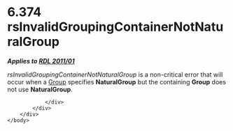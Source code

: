 <html dir="LTR" xmlns:mshelp="http://msdn.microsoft.com/mshelp" xmlns:ddue="http://ddue.schemas.microsoft.com/authoring/2003/5" xmlns:xlink="http://www.w3.org/1999/xlink" xmlns:tool="http://www.microsoft.com/tooltip">
    <head>
        <meta http-equiv="Content-Type" content="text/html; CHARSET=utf-8"></meta>
        <meta name="save" content="history"></meta>
        <title>6.374 rsInvalidGroupingContainerNotNaturalGroup</title>
        <xml>
            <mshelp:toctitle title="6.374 rsInvalidGroupingContainerNotNaturalGroup"></mshelp:toctitle>
            <mshelp:rltitle title="[MS-RDL]: rsInvalidGroupingContainerNotNaturalGroup"></mshelp:rltitle>
            <mshelp:keyword index="A" term="c58e4231-b7dc-41d1-9f89-4f17af68fe0d"></mshelp:keyword>
            <mshelp:attr name="DCSext.ContentType" value="open specification"></mshelp:attr>
            <mshelp:attr name="AssetID" value="c58e4231-b7dc-41d1-9f89-4f17af68fe0d"></mshelp:attr>
            <mshelp:attr name="TopicType" value="kbRef"></mshelp:attr>
            <mshelp:attr name="DCSext.Title" value="[MS-RDL]: rsInvalidGroupingContainerNotNaturalGroup" />
        </xml>
    </head>
    <body>
        <div id="header">
            <h1 class="heading">6.374 rsInvalidGroupingContainerNotNaturalGroup</h1>
        </div>
        <div id="mainSection">
            <div id="mainBody">
                <div id="allHistory" class="saveHistory"></div>
                <div id="sectionSection0" class="section" name="collapseableSection">
                    

<p><b><i>Applies to </i></b><a href="bf2bab1a-b608-4bcc-b718-1cc1baa9579c.htm"><b><i>RDL 2011/01</i></b></a></p>

<p><i>rsInvalidGroupingContainerNotNaturalGroup</i> is a
non-critical error that will occur when a <a href="dbfff811-1be7-4e8b-a5d2-6cc522317fbe.htm">Group</a> specifies <b>NaturalGroup</b>
but the containing <b>Group</b> does not use <b>NaturalGroup</b>.</p>


                </div>
            </div>
        </div>
    </body>
</html>